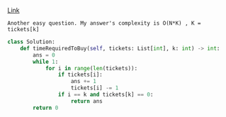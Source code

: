 [Link](https://leetcode.com/problems/time-needed-to-buy-tickets/?envType=daily-question&envId=2024-04-09)
```
Another easy question. My answer's complexity is O(N*K) , K = tickets[k] 
```
```py
class Solution:
    def timeRequiredToBuy(self, tickets: List[int], k: int) -> int:
        ans = 0 
        while 1:
            for i in range(len(tickets)):
                if tickets[i]:
                    ans += 1
                    tickets[i] -= 1
                if i == k and tickets[k] == 0:
                    return ans
        return 0
```
